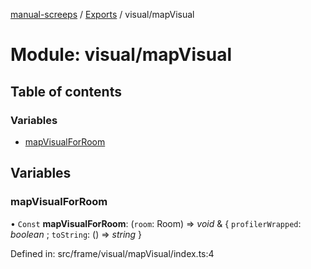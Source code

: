 [manual-screeps](../README.md) / [Exports](../modules.md) / visual/mapVisual

# Module: visual/mapVisual

## Table of contents

### Variables

- [mapVisualForRoom](visual_mapvisual.md#mapvisualforroom)

## Variables

### mapVisualForRoom

• `Const` **mapVisualForRoom**: (`room`: Room) => *void* & { `profilerWrapped`: *boolean* ; `toString`: () => *string*  }

Defined in: src/frame/visual/mapVisual/index.ts:4
